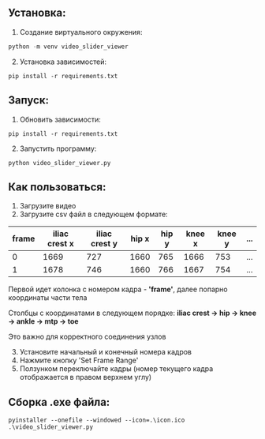 ## Установка:
1. Создание виртуального окружения:
```python
python -m venv video_slider_viewer
```
2. Установка зависимостей:
```
pip install -r requirements.txt
```

## Запуск:
1. Обновить зависимости:
```
pip install -r requirements.txt
```
2. Запустить программу:
```
python video_slider_viewer.py
```

## Как пользоваться:
1. Загрузите видео
2. Загрузите csv файл в следующем формате:

| frame | iliac crest x | iliac crest y | hip x | hip y | knee x | knee y | ... |
|-------|---------------|---------------|-------|-------|--------|--------|-----|
| 0     | 1669          | 727           | 1660  | 765   | 1666   | 753    | ... |
| 1     | 1678          | 746           | 1660  | 766   | 1667   | 754    | ... |

Первой идет колонка с номером кадра - **'frame'**, далее попарно координаты части тела

Столбцы с координатами в следующем порядке: **iliac crest -> hip -> knee -> ankle -> mtp -> toe** 

Это важно для корректного соединения узлов

3. Установите начальный и конечный номера кадров
4. Нажмите кнопку 'Set Frame Range'
5. Ползунком переключайте кадры (номер текущего кадра отображается в правом верхнем углу)

## Сборка .exe файла:
```
pyinstaller --onefile --windowed --icon=.\icon.ico .\video_slider_viewer.py
```